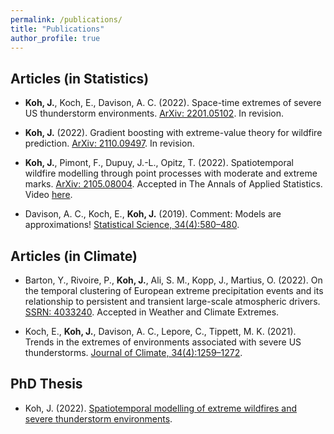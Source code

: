 ```yaml
---
permalink: /publications/
title: "Publications"
author_profile: true
---
```



Articles (in Statistics)
---------------

- **Koh, J.**, Koch, E., Davison, A. C. (2022). Space-time extremes of severe US thunderstorm environments. [ArXiv: 2201.05102](https://arxiv.org/abs/2201.05102). In revision.

- **Koh, J.** (2022). Gradient boosting with extreme-value theory for wildfire prediction. [ArXiv: 2110.09497](https://arxiv.org/abs/2110.09497). In revision.

- **Koh, J.**, Pimont, F., Dupuy, J.-L., Opitz, T. (2022). Spatiotemporal wildfire modelling through point processes with moderate and extreme marks. [ArXiv: 2105.08004](https://arxiv.org/abs/2105.08004). Accepted in The Annals of Applied Statistics. Video [here](https://media.ed.ac.uk/media/Climate+ExtremesA+Jonathan+Koh/1_sjq69ibw).

- Davison, A. C., Koch, E., **Koh, J.** (2019). Comment: Models are approximations! [Statistical Science, 34(4):580–480](https://projecteuclid.org/journals/statistical-science/volume-34/issue-4/Comment-Models-Are-Approximations/10.1214/19-STS746.short).

Articles (in Climate)
---------------

- Barton, Y., Rivoire, P., **Koh, J.**, Ali, S. M., Kopp, J., Martius, O. (2022). On the temporal clustering of European extreme precipitation events and its relationship to persistent and transient large-scale atmospheric drivers. [SSRN: 4033240](https://papers.ssrn.com/sol3/papers.cfm?abstract_id=4033240). Accepted in Weather and Climate Extremes.

- Koch, E., **Koh, J.**, Davison, A. C., Lepore, C., Tippett, M. K. (2021). Trends in the extremes of environments associated with severe US thunderstorms. [Journal of Climate, 34(4):1259–1272](https://journals.ametsoc.org/view/journals/clim/34/4/JCLI-D-19-0826.1.xml).

PhD Thesis
---------------

- Koh, J. (2022). [Spatiotemporal modelling of extreme wildfires and severe thunderstorm environments](https://infoscience.epfl.ch/record/291228?ln=en).
